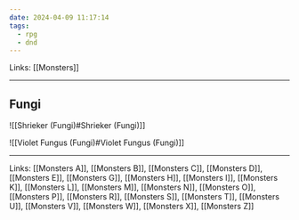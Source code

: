 ```yaml
---
date: 2024-04-09 11:17:14
tags:
  - rpg
  - dnd
---
```

Links: [[Monsters]]

---

## Fungi

![[Shrieker (Fungi)#Shrieker (Fungi)]]

![[Violet Fungus (Fungi)#Violet Fungus (Fungi)]]

---
Links: [[Monsters A]], [[Monsters B]], [[Monsters C]], [[Monsters D]], [[Monsters E]], [[Monsters G]], [[Monsters H]], [[Monsters I]], [[Monsters K]], [[Monsters L]], [[Monsters M]], [[Monsters N]], [[Monsters O]], [[Monsters P]], [[Monsters R]], [[Monsters S]], [[Monsters T]], [[Monsters U]], [[Monsters V]], [[Monsters W]], [[Monsters X]], [[Monsters Z]]